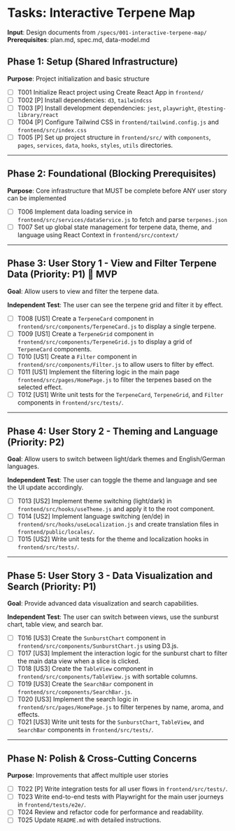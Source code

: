 # Tasks: Interactive Terpene Map

**Input**: Design documents from `/specs/001-interactive-terpene-map/`
**Prerequisites**: plan.md, spec.md, data-model.md

## Phase 1: Setup (Shared Infrastructure)

**Purpose**: Project initialization and basic structure

- [ ] T001 Initialize React project using Create React App in `frontend/`
- [ ] T002 [P] Install dependencies: `d3`, `tailwindcss`
- [ ] T003 [P] Install development dependencies: `jest`, `playwright`, `@testing-library/react`
- [ ] T004 [P] Configure Tailwind CSS in `frontend/tailwind.config.js` and `frontend/src/index.css`
- [ ] T005 [P] Set up project structure in `frontend/src/` with `components`, `pages`, `services`, `data`, `hooks`, `styles`, `utils` directories.

---

## Phase 2: Foundational (Blocking Prerequisites)

**Purpose**: Core infrastructure that MUST be complete before ANY user story can be implemented

- [ ] T006 Implement data loading service in `frontend/src/services/dataService.js` to fetch and parse `terpenes.json`
- [ ] T007 Set up global state management for terpene data, theme, and language using React Context in `frontend/src/context/`

---

## Phase 3: User Story 1 - View and Filter Terpene Data (Priority: P1) 🎯 MVP

**Goal**: Allow users to view and filter the terpene data.

**Independent Test**: The user can see the terpene grid and filter it by effect.

- [ ] T008 [US1] Create a `TerpeneCard` component in `frontend/src/components/TerpeneCard.js` to display a single terpene.
- [ ] T009 [US1] Create a `TerpeneGrid` component in `frontend/src/components/TerpeneGrid.js` to display a grid of `TerpeneCard` components.
- [ ] T010 [US1] Create a `Filter` component in `frontend/src/components/Filter.js` to allow users to filter by effect.
- [ ] T011 [US1] Implement the filtering logic in the main page `frontend/src/pages/HomePage.js` to filter the terpenes based on the selected effect.
- [ ] T012 [US1] Write unit tests for the `TerpeneCard`, `TerpeneGrid`, and `Filter` components in `frontend/src/tests/`.

---

## Phase 4: User Story 2 - Theming and Language (Priority: P2)

**Goal**: Allow users to switch between light/dark themes and English/German languages.

**Independent Test**: The user can toggle the theme and language and see the UI update accordingly.

- [ ] T013 [US2] Implement theme switching (light/dark) in `frontend/src/hooks/useTheme.js` and apply it to the root component.
- [ ] T014 [US2] Implement language switching (en/de) in `frontend/src/hooks/useLocalization.js` and create translation files in `frontend/public/locales/`.
- [ ] T015 [US2] Write unit tests for the theme and localization hooks in `frontend/src/tests/`.

---

## Phase 5: User Story 3 - Data Visualization and Search (Priority: P1)

**Goal**: Provide advanced data visualization and search capabilities.

**Independent Test**: The user can switch between views, use the sunburst chart, table view, and search bar.

- [ ] T016 [US3] Create the `SunburstChart` component in `frontend/src/components/SunburstChart.js` using D3.js.
- [ ] T017 [US3] Implement the interaction logic for the sunburst chart to filter the main data view when a slice is clicked.
- [ ] T018 [US3] Create the `TableView` component in `frontend/src/components/TableView.js` with sortable columns.
- [ ] T019 [US3] Create the `SearchBar` component in `frontend/src/components/SearchBar.js`.
- [ ] T020 [US3] Implement the search logic in `frontend/src/pages/HomePage.js` to filter terpenes by name, aroma, and effects.
- [ ] T021 [US3] Write unit tests for the `SunburstChart`, `TableView`, and `SearchBar` components in `frontend/src/tests/`.

---

## Phase N: Polish & Cross-Cutting Concerns

**Purpose**: Improvements that affect multiple user stories

- [ ] T022 [P] Write integration tests for all user flows in `frontend/src/tests/`.
- [ ] T023 Write end-to-end tests with Playwright for the main user journeys in `frontend/tests/e2e/`.
- [ ] T024 Review and refactor code for performance and readability.
- [ ] T025 Update `README.md` with detailed instructions.
